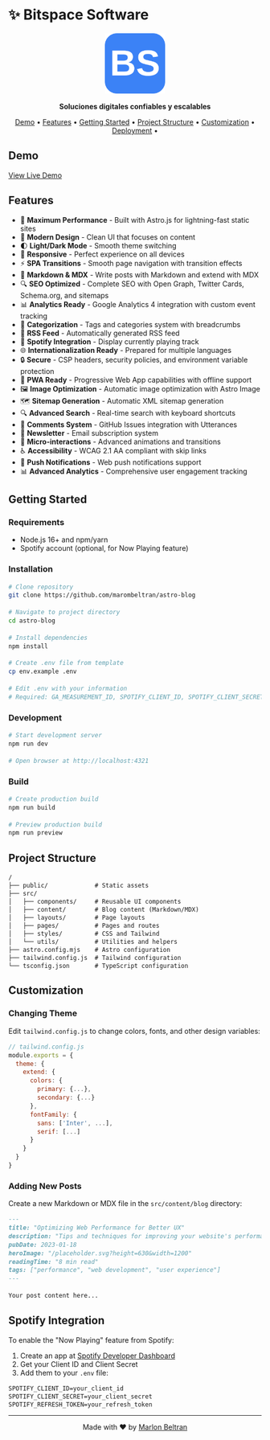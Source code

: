 
# ✨ Bitspace Software

<p align="center">
  <img src="public/favicon.svg" alt="Bitspace Software Logo" width="120" height="120">
</p>

<p align="center">
  <strong>Soluciones digitales confiables y escalables</strong>
</p>

<p align="center">
  <a href="#demo">Demo</a> •
  <a href="#features">Features</a> •
  <a href="#getting-started">Getting Started</a> •
  <a href="#project-structure">Project Structure</a> •
  <a href="#customization">Customization</a> •
  <a href="#deployment">Deployment</a> •
</p>

## Demo

[View Live Demo](https://bitspace.software/)

## Features

- 🚀 **Maximum Performance** - Built with Astro.js for lightning-fast static sites
- 🎨 **Modern Design** - Clean UI that focuses on content
- 🌓 **Light/Dark Mode** - Smooth theme switching
- 📱 **Responsive** - Perfect experience on all devices
- ⚡ **SPA Transitions** - Smooth page navigation with transition effects
- 📝 **Markdown & MDX** - Write posts with Markdown and extend with MDX
- 🔍 **SEO Optimized** - Complete SEO with Open Graph, Twitter Cards, Schema.org, and sitemaps
- 📊 **Analytics Ready** - Google Analytics 4 integration with custom event tracking
- 🔖 **Categorization** - Tags and categories system with breadcrumbs
- 🔄 **RSS Feed** - Automatically generated RSS feed
- 🎵 **Spotify Integration** - Display currently playing track
- 🌐 **Internationalization Ready** - Prepared for multiple languages
- 🔒 **Secure** - CSP headers, security policies, and environment variable protection
- 📱 **PWA Ready** - Progressive Web App capabilities with offline support
- 🖼️ **Image Optimization** - Automatic image optimization with Astro Image
- 🗺️ **Sitemap Generation** - Automatic XML sitemap generation
- 🔍 **Advanced Search** - Real-time search with keyboard shortcuts
- 💬 **Comments System** - GitHub Issues integration with Utterances
- 📧 **Newsletter** - Email subscription system
- 🎨 **Micro-interactions** - Advanced animations and transitions
- ♿ **Accessibility** - WCAG 2.1 AA compliant with skip links
- 🔔 **Push Notifications** - Web push notifications support
- 📊 **Advanced Analytics** - Comprehensive user engagement tracking

## Getting Started

### Requirements

- Node.js 16+ and npm/yarn
- Spotify account (optional, for Now Playing feature)

### Installation

```bash
# Clone repository
git clone https://github.com/marombeltran/astro-blog

# Navigate to project directory
cd astro-blog

# Install dependencies
npm install

# Create .env file from template
cp env.example .env

# Edit .env with your information
# Required: GA_MEASUREMENT_ID, SPOTIFY_CLIENT_ID, SPOTIFY_CLIENT_SECRET, SPOTIFY_REFRESH_TOKEN
```

### Development

```bash
# Start development server
npm run dev

# Open browser at http://localhost:4321
```

### Build

```bash
# Create production build
npm run build

# Preview production build
npm run preview
```

## Project Structure

```
/
├── public/             # Static assets
├── src/
│   ├── components/     # Reusable UI components
│   ├── content/        # Blog content (Markdown/MDX)
│   ├── layouts/        # Page layouts
│   ├── pages/          # Pages and routes
│   ├── styles/         # CSS and Tailwind
│   └── utils/          # Utilities and helpers
├── astro.config.mjs    # Astro configuration
├── tailwind.config.js  # Tailwind configuration
└── tsconfig.json       # TypeScript configuration
```

## Customization

### Changing Theme

Edit `tailwind.config.js` to change colors, fonts, and other design variables:

```js
// tailwind.config.js
module.exports = {
  theme: {
    extend: {
      colors: {
        primary: {...},
        secondary: {...}
      },
      fontFamily: {
        sans: ['Inter', ...],
        serif: [...]
      }
    }
  }
}
```

### Adding New Posts

Create a new Markdown or MDX file in the `src/content/blog` directory:

```md
---
title: "Optimizing Web Performance for Better UX"
description: "Tips and techniques for improving your website's performance and providing a better user experience."
pubDate: 2023-01-18
heroImage: "/placeholder.svg?height=630&width=1200"
readingTime: "8 min read"
tags: ["performance", "web development", "user experience"]
---

Your post content here...
```

## Spotify Integration

To enable the "Now Playing" feature from Spotify:

1. Create an app at [Spotify Developer Dashboard](https://developer.spotify.com/dashboard/)
2. Get your Client ID and Client Secret
3. Add them to your `.env` file:

```env
SPOTIFY_CLIENT_ID=your_client_id
SPOTIFY_CLIENT_SECRET=your_client_secret
SPOTIFY_REFRESH_TOKEN=your_refresh_token
```

---

<p align="center">
  Made with ❤️ by <a href="https://github.com/marombeltran">Marlon Beltran</a>
</p>
